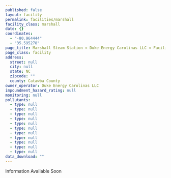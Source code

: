 ```yaml
---
published: false
layout: facility
permalink: facilities/marshall
facility_class: marshall
date: {}
coordinates: 
  - "-80.964444"
  - "35.595278"
page_title: Marshall Steam Station « Duke Energy Carolinas LLC « Facilities
page_class: facility
address: 
  street: null
  city: null
  state: NC
  zipcode: ""
  county: Catawba County
owner_operator: Duke Energy Carolinas LLC
impoundment_hazard_rating: null
monitoring: null
pollutants: 
  - type: null
  - type: null
  - type: null
  - type: null
  - type: null
  - type: null
  - type: null
  - type: null
  - type: null
  - type: null
  - type: null
data_download: ""
---
```


Information Available Soon
